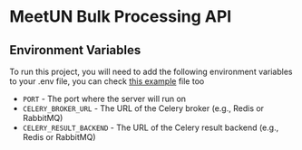 # MeetUN Bulk Processing API

## Environment Variables

To run this project, you will need to add the following environment
variables to your .env file, you can check
[this example](.env.example) file too

* `PORT` - The port where the server will run on
* `CELERY_BROKER_URL` - The URL of the Celery broker (e.g., Redis
or RabbitMQ)
* `CELERY_RESULT_BACKEND` - The URL of the Celery result backend (e.g., Redis or
RabbitMQ)


